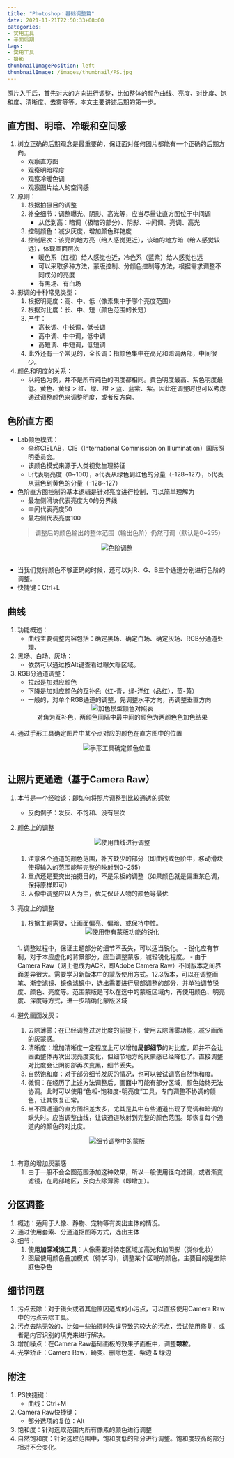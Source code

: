 ```yaml
---
title: "Photoshop：基础调整篇"
date: 2021-11-21T22:50:33+08:00
categories:
- 实用工具
- 平面后期
tags:
- 实用工具
- 摄影
thumbnailImagePosition: left
thumbnailImage: /images/thumbnail/PS.jpg
---
```

照片入手后，首先对大的方向进行调整，比如整体的颜色曲线、亮度、对比度、饱和度、清晰度、去雾等等。本文主要讲述后期的第一步。
<!--more-->
## 直方图、明暗、冷暖和空间感
1. 树立正确的后期观念是最重要的，保证面对任何图片都能有一个正确的后期方向。
    - 观察直方图
    - 观察明暗程度
    - 观察冷暖色调
    - 观察图片给人的空间感
1. 原则：
    1. 根据拍摄目的调整
    1. 补全细节：调整曝光、阴影、高光等，应当尽量让直方图位于中间调
        - 从低到高：暗调（极暗的部分）、阴影、中间调、亮调、高光
    1. 控制颜色：减少灰度，增加颜色鲜艳度
    1. 控制层次：该亮的地方亮（给人感觉更近），该暗的地方暗（给人感觉较远），体现画面层次
        - 暖色系（红橙）给人感觉也近，冷色系（蓝紫）给人感觉也远
        - 可以采取多种方法，蒙版控制、分颜色控制等方法，根据需求调整不同成分的亮度
        - 有黑场、有白场
1. 影调的十种常见类型：
    1. 根据明亮度：高、中、低（像素集中于哪个亮度范围）
    1. 根据对比度：长、中、短（颜色范围的长短）
    1. 产生：
        - 高长调、中长调，低长调
        - 高中调、中中调，低中调
        - 高短调、中短调，低短调
    1. 此外还有一个常见的，全长调：指颜色集中在高光和暗调两部，中间很少。
1. 颜色和明度的关系：
    - 以纯色为例，并不是所有纯色的明度都相同。黄色明度最高、紫色明度最低。黄色、黄绿 > 红、绿、橙 > 蓝、蓝紫、紫。因此在调整时也可以考虑通过调整颜色来调整明度，或者反方向。

## 色阶直方图
- Lab颜色模式：
    - 全称CIELAB，CIE（International Commission on Illumination）国际照明委员会。
    - 该颜色模式来源于人类视觉生理特征
    - L代表明亮度（0~100），a代表从绿色到红色的分量（-128~127），b代表从蓝色到黄色的分量（-128~127）
- 色阶直方图控制的基本逻辑是针对亮度进行控制，可以简单理解为
    - 最左侧滑块代表亮度为0的分界线
    - 中间代表亮度50
    - 最右侧代表亮度100
    > 调整后的颜色输出的整体范围（输出色阶）仍然可调（默认是0~255）
<center><img src = '/images/Photoshop/levels.png'/>色阶调整</br></center></br>

- 当我们觉得颜色不够正确的时候，还可以对R、G、B三个通道分别进行色阶的调整。
- 快捷键：Ctrl+L

## 曲线
1. 功能概述：
    - 曲线主要调整内容包括：确定黑场、确定白场、确定灰场、RGB分通道处理、
2. 黑场、白场、灰场：
    - 依然可以通过按Alt键查看过曝欠曝区域。
3. RGB分通道调整：
    - 拉起是加对应颜色
    - 下降是加对应颜色的互补色（红-青，绿-洋红（品红），蓝-黄）
    - 一般的，对单个RGB通道的调整，先调整水平方向，再调整垂直方向
    <center><img src='/images/Photoshop/color_circle.svg'>加色模型颜色对照表</br>对角为互补色，两颜色间隔中最中间的颜色为两颜色色加色结果</center></br>
4. 通过手形工具确定图片中某个点对应的颜色在直方图中的位置
<center><img src='/images/Photoshop/line_hand.png'>手形工具确定颜色位置</center></br>

## 让照片更通透（基于Camera Raw）
1. 本节是一个经验谈：即如何将照片调整到比较通透的感觉
    - 反向例子：发灰、不饱和、没有层次
1. 颜色上的调整
    <center><img src='/images/Photoshop/AdjustColorLine.png'>使用曲线进行调整</center></br>

    1. 注意各个通道的颜色范围，补齐缺少的部分（即曲线或色阶中，移动滑块使得输入的范围能够完整的映射到0~255）
    1. 重点还是要突出拍摄目的，不是呆板的调整（如果颜色就是偏重某色调，保持原样即可）
    1. 人像中调整应以人为主，优先保证人物的颜色等最优
1. 亮度上的调整
    1. 根据主题需要，让画面偏亮、偏暗、或保持中性。
    <center><img src='/images/Photoshop/detail_sharpen_mask.png'>使用带有蒙版功能的锐化</center></br>
    1. 调整过程中，保证主题部分的细节不丢失，可以适当锐化。
        - 锐化应有节制，对于本应虚化的背景部分，应当调整蒙版，减轻锐化程度。
        - 由于Camera Raw（网上也成为ACR，即Adobe Camera Raw）不同版本之间界面差异很大。需要学习新版本中的蒙版使用方式。12.3版本，可以在调整画笔、渐变滤镜、镜像滤镜中，选出需要进行局部调整的部分，并单独调节锐度、颜色、亮度等。范围蒙版是可以在选中的蒙版区域内，再使用颜色、明亮度、深度等方式，进一步精确化蒙版区域
1. 避免画面发灰：
    1. 去除薄雾：在已经调整过对比度的前提下，使用去除薄雾功能，减少画面的灰蒙感。
    1. 清晰度：增加清晰度一定程度上可以增加**局部细节**的对比度，即并不会让画面整体再次出现亮度变化，但细节地方的灰蒙感已经降低了。直接调整对比度会让阴影部再次变黑，细节丢失。
    1. 自然饱和度：对于部分细节发灰的情况，也可以尝试调高自然饱和度。
    1. 微调：在经历了上述方法调整后，画面中可能有部分区域，颜色始终无法协调。此时可以使用“色相-饱和度-明亮度”工具，专门调整不协调的颜色，让其恢复正常。
    1. 当不同通道的直方图相差太多，尤其是其中有些通道出现了亮调和暗调的缺失时。应当调整曲线，让该通道映射到完整的颜色范围。即恢复每个通道内的颜色的对比度。
<center><img src='/images/Photoshop/ACR_Detail_Adjust.png'>细节调整中的蒙版</center></br>

1. 有意的增加灰蒙感
    1. 由于一般不会全图范围添加这种效果，所以一般使用径向滤镜，或者渐变滤镜，在局部地区，反向去除薄雾（即增加）。

## 分区调整
1. 概述：适用于人像、静物、宠物等有突出主体的情况。
2. 通过使用套索、分通道抠图等方式，选出主体
3. 细节：
    1. 使用**加深减淡工具**：人像需要对特定区域加高光和加阴影（类似化妆）
    1. 图层使用颜色叠加模式（待学习），调整某个区域的颜色，主要目的是去除脏色杂色

## 细节问题
1. 污点去除：对于镜头或者其他原因造成的小污点，可以直接使用Camera Raw中的污点去除工具。
1. 污点去除无效的，比如一些拍摄时失误导致的较大的污点，尝试使用修复，或者是内容识别的填充来进行解决。
1. 增加噪点：在Camera Raw基础面板的效果子面板中，调整**颗粒**。
1. 光学矫正：Camera Raw，畸变、删除色差、紫边 & 绿边

## 附注
1. PS快捷键：
    - 曲线：Ctrl+M
1. Camera Raw快捷键：
    - 部分选项的复位：Alt
1. 饱和度：针对选取范围内所有像素的颜色进行调整
1. 自然饱和度：针对选取范围中，饱和度低的部分进行调整。饱和度较高的部分相对不会变化。